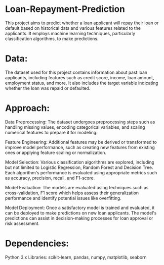 # Loan-Repayment-Prediction

This project aims to predict whether a loan applicant will repay their loan or default based on historical data and various features related to the applicants. It employs machine learning techniques, particularly classification algorithms, to make predictions.

# Data:
The dataset used for this project contains information about past loan applicants, including features such as credit score, income, loan amount, employment status, and more. It also includes the target variable indicating whether the loan was repaid or defaulted.

# Approach:
Data Preprocessing: The dataset undergoes preprocessing steps such as handling missing values, encoding categorical variables, and scaling numerical features to prepare it for modeling.

Feature Engineering: Additional features may be derived or transformed to improve model performance, such as creating new features from existing ones or applying feature scaling or normalization.

Model Selection: Various classification algorithms are explored, including but not limited to Logistic Regression, Random Forest and  Decision Tree. Each algorithm's performance is evaluated using appropriate metrics such as accuracy, precision, recall, and F1-score.

Model Evaluation: The models are evaluated using techniques such as cross-validation, F1 score which helps assess their generalization performance and identify potential issues like overfitting.

Model Deployment: Once a satisfactory model is trained and evaluated, it can be deployed to make predictions on new loan applicants. The model's predictions can assist in decision-making processes for loan approval or risk assessment.

# Dependencies:
Python 3.x
Libraries: scikit-learn, pandas, numpy, matplotlib, seaborn
